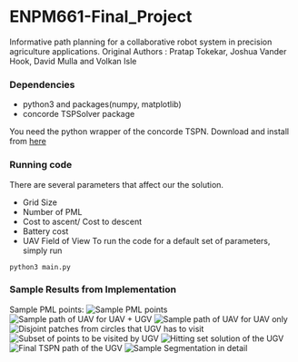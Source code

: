 # ENPM661-Final_Project
Informative path planning for a collaborative robot system in precision agriculture applications.
Original Authors : Pratap Tokekar, Joshua Vander Hook, David Mulla and Volkan Isle

### Dependencies
* python3 and packages(numpy, matplotlib)
* concorde TSPSolver package

You need the python wrapper of the concorde TSPN. Download and install from [here](https://github.com/jvkersch/pyconcorde/)

### Running code
There are several parameters that affect our the solution. 
* Grid Size
* Number of PML
* Cost to ascent/ Cost to descent
* Battery cost
* UAV Field of View 
To run the code for a default set of parameters, simply run
```
python3 main.py
```

### Sample Results from Implementation
Sample PML points:
![Sample PML points](https://github.com/vdorbala/ENPM661-Final_Project/blob/master/Images/pml_points.jpg)
![Sample path of UAV for UAV + UGV](https://github.com/vdorbala/ENPM661-Final_Project/blob/master/Images/4-1.jpg)
![Sample path of UAV for UAV only](https://github.com/vdorbala/ENPM661-Final_Project/blob/master/Images/4-2.jpg)
![Disjoint patches from circles that UGV has to visit](https://github.com/vdorbala/ENPM661-Final_Project/blob/master/Images/4-4.jpg)
![Subset of points to be visited by UGV](https://github.com/vdorbala/ENPM661-Final_Project/blob/master/Images/4-3.jpg)
![Hitting set solution of the UGV](https://github.com/vdorbala/ENPM661-Final_Project/blob/master/Images/4-5.jpg)
![Final TSPN path of the UGV](https://github.com/vdorbala/ENPM661-Final_Project/blob/master/Images/4-6.jpg)
![Sample Segmentation in detail](https://github.com/vdorbala/ENPM661-Final_Project/blob/master/Images/pml_segmented.png)

